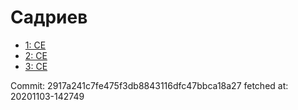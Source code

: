 # Садриев
- [1: CE](1.md)
- [2: CE](2.md)
- [3: CE](3.md)

Commit: 2917a241c7fe475f3db8843116dfc47bbca18a27
 fetched at: 20201103-142749
